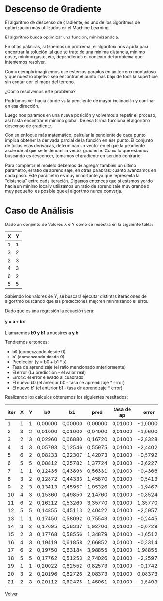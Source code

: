 # Descenso de Gradiente

El algoritmo de descenso de gradiente, es uno de los algoritmos de optimización más utilizados en el Machine Learning.

El algoritmo busca optimizar una función, minimizándola.

En otras palabras, si tenemos un problema, el algoritmo nos ayuda para encontrar la solución tal que se trate de una minima distancia, minimo coste, minimo gasto, etc, dependiendo el contexto del problema que intentemos resolver.

Como ejemplo imaginemos que estemos parados en un terreno montañoso y que nuestro objetivo sea encontrar el punto más bajo de toda la superficie sin contar con el mapa del terreno.

¿Cómo resolvemos este problema?

Podríamos ver hacia dónde va la pendiente de mayor inclinación y caminar en esa dirección.

Luego nos paramos en una nueva posición y volvemos a repetir el proceso, así hasta encontrar el mínimo global. De esa forma funciona el algoritmo descenso de gradiente.

Con un enfoque más matemático, calcular la pendiente de cada punto implica obtener la derivada parcial de la función en ese punto. El conjunto de todas esas derivadas, determinan un vector en el que la pendiente asciende al que se le denomina vector gradiente. Como lo que estamos buscando es descender, tomamos el gradiente en sentido contrario.

Para completar el modelo debemos de agregar también un último parámetro, el ratio de aprendizaje, en otras palabras: cuánto avanzamos en cada paso. Este parámetro es muy importante ya que representa la "distancia" entre cada iteración. Digamos entonces que si estamos yendo hacia un mínimo local y utilizamos un ratio de aprendizaje muy grande o muy pequeño, es posible que el algoritmo nunca converja.

# Caso de Análisis

Dado un conjunto de Valores X e Y como se muestra en la siguiente tabla:

| X | Y |
|---|---|
| 1 | 1 |
| 3 | 2 |
| 2 | 3 |
| 4 | 3 |
| 6 | 2 |
| 5 | 5 |

Sabiendo los valores de Y, se buscará ejecutar distintas iteraciones del algoritmo buscando que las predicciones mejoren minimizando el error.

Dado que es una regresión la ecuación será:

#### y = a + bx

Llamaremos **b0 y b1** a nuestros **a y b**

Tendremos entonces:

- b0 (comenzando desde 0)
- b1 (comenzando desde 0)
- Predicción (y = b0 + b1 * x)
- Tasa de aprendizaje (el ratio mencionado anteriormente)
- El error (La predicción - el valor real)
- Error2: el error elevado al cuadrado
- El nuevo b0 (el anterior b0 - tasa de aprendizaje * error)
- El nuevo b1 (el anterior b1 - tasa de aprendizaje * error)

Realizando los calculos obtenemos los siguientes resultados:

| iter| X | Y | b0      | b1      | pred | tasa de ap | error    | error2   | b0+1    | b1+1    |
|-----------|---|---|---------|---------|------------|------------|----------|----------|---------|---------|
| 1         | 1 | 1 | 0,00000 | 0,00000 | 0,00000    | 0,01000    | -1,00000 | 1,00000  | 0,01000 | 0,01000 |
| 2         | 3 | 2 | 0,01000 | 0,01000 | 0,04000    | 0,01000    | -1,96000 | 3,84160  | 0,02960 | 0,06880 |
| 3         | 2 | 3 | 0,02960 | 0,06880 | 0,16720    | 0,01000    | -2,83280 | 8,02476  | 0,05793 | 0,12546 |
| 4         | 4 | 3 | 0,05793 | 0,12546 | 0,55975    | 0,01000    | -2,44025 | 5,95481  | 0,08233 | 0,22307 |
| 5         | 6 | 2 | 0,08233 | 0,22307 | 1,42073    | 0,01000    | -0,57927 | 0,33556  | 0,08812 | 0,25782 |
| 6         | 5 | 5 | 0,08812 | 0,25782 | 1,37724    | 0,01000    | -3,62276 | 13,12443 | 0,12435 | 0,43896 |
| 7         | 1 | 1 | 0,12435 | 0,43896 | 0,56331    | 0,01000    | -0,43669 | 0,19070  | 0,12872 | 0,44333 |
| 8         | 3 | 2 | 0,12872 | 0,44333 | 1,45870    | 0,01000    | -0,54130 | 0,29301  | 0,13413 | 0,45957 |
| 9         | 2 | 3 | 0,13413 | 0,45957 | 1,05326    | 0,01000    | -1,94674 | 3,78978  | 0,15360 | 0,49850 |
| 10        | 4 | 3 | 0,15360 | 0,49850 | 2,14760    | 0,01000    | -0,85240 | 0,72658  | 0,16212 | 0,53260 |
| 11        | 6 | 2 | 0,16212 | 0,53260 | 3,35770    | 0,01000    | 1,35770  | 1,84336  | 0,14855 | 0,45113 |
| 12        | 5 | 5 | 0,14855 | 0,45113 | 2,40422    | 0,01000    | -2,59578 | 6,73808  | 0,17450 | 0,58092 |
| 13        | 1 | 1 | 0,17450 | 0,58092 | 0,75543    | 0,01000    | -0,24457 | 0,05982  | 0,17695 | 0,58337 |
| 14        | 3 | 2 | 0,17695 | 0,58337 | 1,92706    | 0,01000    | -0,07294 | 0,00532  | 0,17768 | 0,58556 |
| 15        | 2 | 3 | 0,17768 | 0,58556 | 1,34879    | 0,01000    | -1,65121 | 2,72648  | 0,19419 | 0,61858 |
| 16        | 4 | 3 | 0,19419 | 0,61858 | 2,66852    | 0,01000    | -0,33148 | 0,10988  | 0,19750 | 0,63184 |
| 17        | 6 | 2 | 0,19750 | 0,63184 | 3,98855    | 0,01000    | 1,98855  | 3,95434  | 0,17762 | 0,51253 |
| 18        | 5 | 5 | 0,17762 | 0,51253 | 2,74026    | 0,01000    | -2,25974 | 5,10642  | 0,20022 | 0,62552 |
| 19        | 1 | 1 | 0,20022 | 0,62552 | 0,82573    | 0,01000    | -0,17427 | 0,03037  | 0,20196 | 0,62726 |
| 20        | 3 | 2 | 0,20196 | 0,62726 | 2,08373    | 0,01000    | 0,08373  | 0,00701  | 0,20112 | 0,62475 |
| 21        | 2 | 3 | 0,20112 | 0,62475 | 1,45061    | 0,01000    | -1,54939 | 2,40060  | 0,21662 | 0,65573 |



[Volver](./../README.md)
